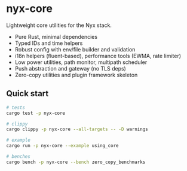 # nyx-core

Lightweight core utilities for the Nyx stack.

- Pure Rust, minimal dependencies
- Typed IDs and time helpers
- Robust config with env/file builder and validation
- i18n helpers (fluent-based), performance tools (EWMA, rate limiter)
- Low power utilities, path monitor, multipath scheduler
- Push abstraction and gateway (no TLS deps)
- Zero-copy utilities and plugin framework skeleton

## Quick start

```bash
# tests
cargo test -p nyx-core

# clippy
cargo clippy -p nyx-core --all-targets -- -D warnings

# example
cargo run -p nyx-core --example using_core

# benches
cargo bench -p nyx-core --bench zero_copy_benchmarks
```
